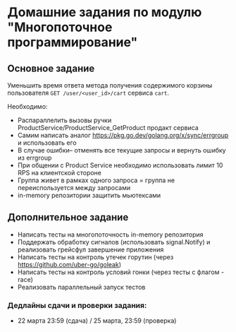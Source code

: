 # Домашние задания по модулю "Многопоточное программирование"

## Основное задание

Уменьшить время ответа метода получения содержимого корзины пользователя `GET /user/<user_id>/cart` сервиса `cart`.

Необходимо:

  - Распараллелить вызовы ручки ProductService/ProductService_GetProduct продакт сервиса
  - Самим написать аналог https://pkg.go.dev/golang.org/x/sync/errgroup и использовать его
  - В случае ошибки– отменять все текущие запросы и вернуть ошибку из errgroup
  - При общении с Product Service необходимо использовать лимит 10 RPS на клиентской стороне
  - Группа живет в рамках одного запроса = группа не переиспользуется между запросами
  - in-memory репозитории защитить мьютексами

## Дополнительное задание

  - Написать тесты на многопоточность in-memory репозитория
  - Поддержать обработку сигналов (использовать signal.Notify) и реализовать грейсфул завершение приложения 
  - Написать тесты на контроль утечек горутин (через https://github.com/uber-go/goleak)
  - Написать тесты на контроль условий гонки (через тесты с флагом -race)
  - Реализовать параллельный запуск тестов

### Дедлайны сдачи и проверки задания:
- 22 марта 23:59 (сдача) / 25 марта, 23:59 (проверка)
